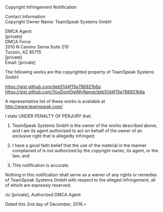 Copyright Infringement Notification

Contact Information  
Copyright Owner Name: TeamSpeak Systems GmbH  

DMCA Agent:    
[private]  
DMCA Force  
2010 N Camino Serna Suite 210  
Tucson, AZ 85715  
[private]    
Email: [private]  

The following works are the copyrighted property of TeamSpeak Systems GmbH:

https://gist.github.com/deb51d4f15e786921b6a  
https://gist.github.com/YouDontGetMyName/deb51d4f15e786921b6a  

A representative list of these works is available at  
http://www.teamspeak.com/

I state UNDER PENALTY OF PERJURY that:

1. TeamSpeak Systems GmbH is the owner of the works described above, and I am its agent authorized to act on behalf of the owner of an exclusive right that is allegedly infringed;

2. I have a good faith belief that the use of the material in the manner complained of is not authorized by the copyright owner, its agent, or the law; and

3. This notification is accurate.

Nothing in this notification shall serve as a waiver of any rights or remedies of TeamSpeak Systems GmbH with respect to the alleged infringement, all of which are expressly reserved.

/s/ [private], Authorized DMCA Agent

Dated this 2nd day of December, 2016.=

